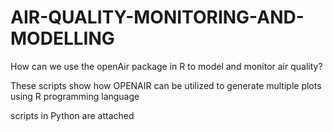 # AIR-QUALITY-MONITORING-AND-MODELLING

How can we use the openAir package in R to model and monitor air quality?

These scripts show how OPENAIR can be utilized to generate multiple plots using R programming language


scripts in Python are attached
